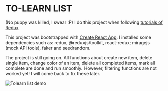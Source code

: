 # TO-LEARN LIST 
(No puppy was killed, I swear :P) I do this project when following [tutorials of Redux](https://redux.js.org/tutorials/index) 

This project was bootstrapped with [Create React App](https://github.com/facebook/create-react-app). I installed some dependencies such as: redux, @reduxjs/toolkit, react-redux; miragejs (mock API tools), faker and seedrandom. 

The project is still going on. All functions about create new item, delete single item, change color of an item, delete all completed items, mark all complete are done and run smoothly. However, filtering functions are not worked yet! I will come back to fix these later.

![Tolearn list demo](https://i.ibb.co/8mtdxzd/tolearn-list-redux.png)




